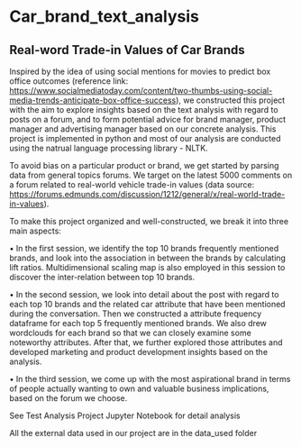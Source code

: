 # Car_brand_text_analysis
## Real-word Trade-in Values of Car Brands

Inspired by the idea of using social mentions for movies to predict box office outcomes (reference link: https://www.socialmediatoday.com/content/two-thumbs-using-social-media-trends-anticipate-box-office-success), we constructed this project with the aim to explore insights based on the text analysis with regard to posts on a forum, and to form potential advice for brand manager, product manager and advertising manager based on our concrete analysis. This project is implemented in python and most of our analysis are conducted using the natrual language processing library - NLTK.

To avoid bias on a particular product or brand, we get started by parsing data from general topics forums. We target on the latest 5000 comments on a forum related to real-world vehicle trade-in values (data source: https://forums.edmunds.com/discussion/1212/general/x/real-world-trade-in-values).

To make this project organized and well-constructed, we break it into three main aspects:

• In the first session, we identify the top 10 brands frequently mentioned brands, and look into the association in between the brands by calculating lift   ratios. Multidimensional scaling map is also employed in this session to discover the inter-relation between top 10 brands.

• In the second session, we look into detail about the post with regard to each top 10 brands and the related car attribute that have been mentioned         during the conversation. Then we constructed a attribute frequency dataframe for each top 5 frequently mentioned brands. We also drew wordclouds for       each brand so that we can closely examine some noteworthy attributes. After that, we further explored those attributes and developed marketing and         product development insights based on the analysis.

• In the third session, we come up with the most aspirational brand in terms of people actually wanting to own and valuable business implications, based     on the forum we choose.

See Test Analysis Project Jupyter Notebook for detail analysis

All the external data used in our project are in the data_used folder
